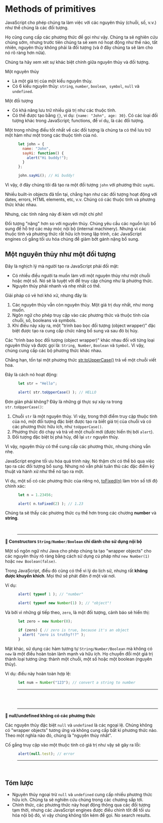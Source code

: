 # Methods of primitives

JavaScript cho phép chúng ta làm việc với các nguyên thủy (chuỗi, số, v.v.) như thể chúng là các đối tượng.

Họ cũng cung cấp các phương thức để gọi như vậy. Chúng ta sẽ nghiên cứu chúng sớm, nhưng trước tiên chúng ta sẽ xem nó hoạt động như thế nào, tất nhiên, nguyên thủy không phải là đối tượng (và ở đây chúng ta sẽ làm cho nó rõ ràng hơn nữa).

Chúng ta hãy xem xét sự khác biệt chính giữa nguyên thủy và đối tượng.

Một nguyên thủy

- Là một giá trị của một kiểu nguyên thủy.
- Có 6 kiểu nguyên thủy: `string`, `number`, `boolean`,` symbol`, `null` và `undefined`.

Một đối tượng

- Có khả năng lưu trữ nhiều giá trị như các thuộc tính.
- Có thể được tạo bằng `{}`, ví dụ: `{name: "John", age: 30}`. Có các loại đối tượng khác trong JavaScript; functions, để ví dụ, là các đối tượng.

Một trong những điều tốt nhất về các đối tượng là chúng ta có thể lưu trữ một hàm như một trong các thuộc tính của nó.

```js
      let john = {
        name: "John",
        sayHi: function() {
          alert("Hi buddy!");
        }
      };

      john.sayHi(); // Hi buddy!
```

Vì vậy, ở đây chúng tôi đã tạo ra một đối tượng `john` với phương thức `sayHi`.

Nhiều built-in objects đã tồn tại, chẳng hạn như các đối tượng hoạt động với dates, errors, HTML elements, etc, v.v. Chúng có các thuộc tính và phương thức khác nhau.

Nhưng, các tính năng này đi kèm với một chi phí!

Đối tượng "nặng" hơn so với nguyên thủy. Chúng yêu cầu các nguồn lực bổ sung để hỗ trợ các máy móc nội bộ (internal machinery). Nhưng vì các thuộc tính và phương thức rất hữu ích trong lập trình, các JavaScript engines cố gắng tối ưu hóa chúng để giảm bớt gánh nặng bổ sung.

## Một nguyên thủy như một đối tượng

Đây là nghịch lý mà người tạo ra JavaScript phải đối mặt:

- Có nhiều điều người ta muốn làm với một nguyên thủy như một chuỗi hoặc một số. Nó sẽ là tuyệt vời để truy cập chúng như là phương thức.
- Nguyên thủy phải nhanh và nhẹ nhất có thể.

Giải pháp có vẻ hơi khó xử, nhưng đây là:

1. Các nguyên thủy vẫn còn nguyên thủy. Một giá trị duy nhất, như mong muốn.
2. Ngôn ngữ cho phép truy cập vào các phương thức và thuộc tính của chuỗi, số, booleans và symbols.
3. Khi điều này xảy ra, một "trình bao bọc đối tượng (object wrapper)" đặc biệt được tạo ra cung cấp chức năng bổ sung và sau đó bị hủy.

Các "trình bao bọc đối tượng (object wrapper)" khác nhau đối với từng loại nguyên thủy và được gọi là: `String`,` Number`, `Boolean` và `Symbol`. Vì vậy, chúng cung cấp các bộ phương thức khác nhau.

Chẳng hạn, tồn tại một phương thức [str.toUpperCase()](https://developer.mozilla.org/en/docs/Web/JavaScript/Reference/Global_Objects/String/toUpperCase) trả về một chuỗi viết hoa.

Đây là cách nó hoạt động:

```js
      let str = "Hello";

      alert( str.toUpperCase() ); // HELLO
```

Đơn giản phải không? Đây là những gì thực sự xảy ra trong `str.toUpperCase()`:

1. Chuỗi `str` là một nguyên thủy. Vì vậy, trong thời điểm truy cập thuộc tính của nó, một đối tượng đặc biệt được tạo ra biết giá trị của chuỗi và có các phương thức hữu ích, như `toUpperCase()`.
2. Phương thức đó chạy và trả về một chuỗi mới (được hiển thị bởi `alert`).
3. Đối tượng đặc biệt bị phá hủy, để lại `str` nguyên thủy.

Vì vậy, nguyên thủy có thể cung cấp các phương thức, nhưng chúng vẫn nhẹ.

JavaScript engine tối ưu hóa quá trình này. Nó thậm chí có thể bỏ qua việc tạo ra các đối tượng bổ sung. Nhưng nó vẫn phải tuân thủ các đặc điểm kỹ thuật và hành xử như thể nó tạo ra một.

Ví dụ, một số có các phương thức của riêng nó, [toFixed(n)](https://developer.mozilla.org/en-US/docs/Web/JavaScript/Reference/Global_Objects/Number/toFixed) làm tròn số tới độ chính xác:

```js
      let n = 1.23456;

      alert( n.toFixed(2) ); // 1.23
```

Chúng ta sẽ thấy các phương thức cụ thể hơn trong các chương **number** và **string**.

<br>

> ---

**📌 Constructors `String/Number/Boolean` chỉ dành cho sử dụng nội bộ**

Một số ngôn ngữ như Java cho phép chúng ta tạo "wrapper objects" cho các nguyên thủy rõ ràng bằng cách sử dụng cú pháp như `new Number(1)` hoặc `new Boolean(false)`.

Trong JavaScript, điều đó cũng có thể vì lý do lịch sử, nhưng rất **không được khuyến khích**. Mọi thứ sẽ phát điên ở một vài nơi.

Ví dụ:

```js
      alert( typeof 1 ); // "number"

      alert( typeof new Number(1) ); // "object"!
```

Và bởi vì những gì tiếp theo, `zero`, là một đối tượng, cảnh báo sẽ hiển thị:

```js
      let zero = new Number(0);

      if (zero) { // zero is true, because it's an object
        alert( "zero is truthy?!?" );
      }
```

Mặt khác, sử dụng các hàm tương tự `String/Number/Boolean` mà không có `new` là một điều hoàn toàn lành mạnh và hữu ích. Họ chuyển đổi một giá trị thành loại tương ứng: thành một chuỗi, một số hoặc một boolean (nguyên thủy).

Ví dụ: điều này hoàn toàn hợp lệ:

```js
      let num = Number("123"); // convert a string to number
```

> ---

<br>
<br>

> ---

**📌 null/undefined không có các phương thức**

Các nguyên thủy đặc biệt `null` và `undefined` là các ngoại lệ. Chúng không có "wrapper objects" tương ứng và không cung cấp bất kì phương thức nào. Theo một nghĩa nào đó, chúng là "nguyên thủy nhất".

Cố gắng truy cập vào một thuộc tính có giá trị như vậy sẽ gây ra lỗi:

```js
      alert(null.test); // error
```

> ---

<br>

## Tóm lược

- Nguyên thủy ngoại trừ `null` và `undefined` cung cấp nhiều phương thức hữu ích. Chúng ta sẽ nghiên cứu chúng trong các chương sắp tới.
- Chính thức, các phương thức này hoạt động thông qua các đối tượng tạm thời, nhưng các JavaScript engines được điều chỉnh tốt để tối ưu hóa nội bộ đó, vì vậy chúng không tốn kém để gọi.
No search results.
